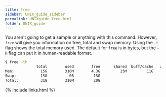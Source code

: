 ```yaml
---
title: free
sidebar: UNIX_guide_sidebar
permalink: UNIXguide-free.html
folder: UNIX_guide
---
```


You aren't going to get a sample or anything with this command.
However, `free` will give you information on free, total and swap memory.
Using the `-t` flag shows the total memory used.
The default for `free` is in bytes, but the `-h` flag can put it in
human-readable format.
```bash
$ free -th
              total        used        free      shared  buff/cache   available
Mem:            15G        310M        4.3G         25M         11G         14G
Swap:           15G          0B         15G
Total:          31G        310M         20G
```

{% include links.html %}
